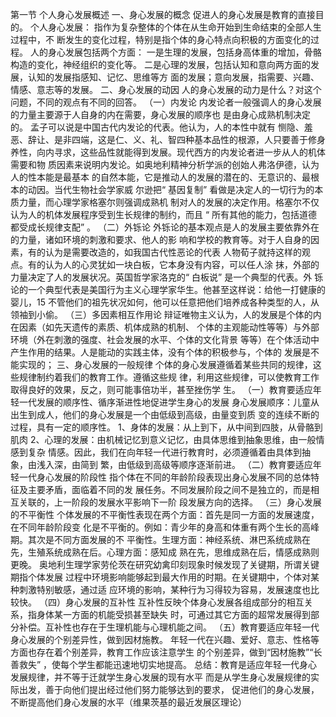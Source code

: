第一节 个人身心发展概述
一、身心发展的概念
促进人的身心发展是教育的直接目的。
个人身心发展： 指作为复杂整体的个体在从生命开始到生命结束的全部人生过程中，不
断发生的变化过程，特别是指个体的身心特点向积极的方面变化的过程。
人的身心发展包括两个方面：
一是生理的发展，包括身高体重的增加，骨骼构造的变化，神经组织的变化等。
二是心理的发展，包括认知和意向两方面的发展，认知的发展指感知、记忆、思维等方
面的发展；意向发展，指需要、兴趣、情感、意志等的发展。
二、身心发展的动因
人的身心发展的动力是什么？对这个问题，不同的观点有不同的回答。
（一）内发论
内发论者一般强调人的身心发展的力量主要源于人自身的内在需要，身心发展的顺序也
是由身心成熟机制决定的。 孟子可以说是中国古代内发论的代表。他认为，人的本性中就有
恻隐、羞恶、辞让、是非四端，这是仁、义、礼、智四种基本品性的根源，人只要善于修身
养性，向内寻求，这些品性就能得到发展。现代西方的内发论者进一步从人的机体需要和物
质因素来说明内发论。如奥地利精神分析学派的创始人弗洛伊德，认为人的性本能是最基本
的自然本能，它是推动人的发展的潜在的、无意识的、最根本的动因。当代生物社会学家威
尔逊把“ 基因复制” 看做是决定人的一切行为的本质力量，而心理学家格塞尔则强调成熟机
制对人的发展的决定作用。格塞尔不仅认为人的机体发展程序受到生长规律的制约，而且
“ 所有其他的能力，包括道德都受成长规律支配” 。
（二）外铄论
外铄论的基本观点是人的发展主要依靠外在的力量，诸如环境的刺激和要求、他人的影
响和学校的教育等。对于人自身的因素，有的认为是需要改造的，如我国古代性恶论的代表
人物荀子就持这样的观点。有的认为人的心灵犹如一块白板，它本身没有内容，可以任人涂
抹，外部的力量决定了人的发展状况。英国哲学家洛克的“ 白板说” 是一个典型的代表。外
铄论的一个典型代表是美国行为主义心理学家华生。他甚至这样说：给他一打健康的婴儿，15
不管他们的祖先状况如何，他可以任意把他们培养成各种类型的人，从领袖到小偷。
（三）多因素相互作用论
辩证唯物主义认为，人的发展是个体的内在因素（如先天遗传的素质、机体成熟的机制、
个体的主观能动性等等）与外部环境（外在刺激的强度、社会发展的水平、个体的文化背景
等等）在个体活动中产生作用的结果。人是能动的实践主体，没有个体的积极参与，个体的
发展是不能实现的；
三、身心发展的一般规律
个体的身心发展遵循着某些共同的规律，这些规律制约着我们的教育工作。遵循这些规
律，利用这些规律，可以使教育工作取得良好的效果，反之，则可能事倍功半，甚至挫伤学
生。
（一）教育要适应年轻一代发展的顺序性、循序渐进性地促进学生身心的发展
身心发展顺序：儿童从出生到成人，他们的身心发展是一个由低级到高级，由量变到质
变的连续不断的过程，具有一定的顺序性。
1、身体的发展：从上到下，从中间到四肢，从骨骼到肌肉
2、心理的发展：由机械记忆到意义记忆，由具体思维到抽象思维，由一般情感到复杂
情感。因此，我们在向年轻一代进行教育时，必须遵循着由具体到抽象，由浅入深，由简到
繁，由低级到高级等顺序逐渐前进。
（二）教育要适应年轻一代身心发展的阶段性
指个体在不同的年龄阶段表现出身心发展不同的总体特征及主要矛盾，面临着不同的发
展任务。不同发展阶段之间不是独立的，而是相互关联的，上一阶段的发展水平影响下一阶
段发展方向的选择。
（三）身心发展的不平衡性
个体发展的不平衡性表现在两个方面：首先是同一方面的发展速度，在不同年龄阶段变
化是不平衡的。例如：青少年的身高和体重有两个生长的高峰期。其次是不同方面发展的不
平衡性。生理方面：神经系统、淋巴系统成熟在先，生殖系统成熟在后。心理方面：感知成
熟在先，思维成熟在后，情感成熟则更晚。
奥地利生理学家劳伦茨在研究幼禽印刻现象时候发现了关键期，所谓关键期指个体发展
过程中环境影响能够起到最大作用的时期。在关键期中，个体对某种刺激特别敏感，通过适
应环境的影响，某种行为习得较为容易，发展速度也比较快。
（四）身心发展的互补性
互补性反映个体身心发展各组成部分的相互关系，指身体某一方面的机能受损甚至缺失
时，可通过其它方面的超常发展得到部分补偿。互补性也存在于生理机能与心理机能之间。
（五）教育要适应年轻一代身心发展的个别差异性，做到因材施教。
年轻一代在兴趣、爱好、意志、性格等方面也存在着个别差异，教育工作应该注意学生
的个别差异，做到“因材施教”“长善救失” ，使每个学生都能迅速地切实地提高。
总结：教育是适应年轻一代身心发展规律，并不等于迁就学生身心发展的现有水平
而是从学生身心发展规律的实际出发，善于向他们提出经过他们努力能够达到的要求，
促进他们的身心发展，不断提高他们身心发展的水平（维果茨基的最近发展区理论）